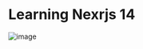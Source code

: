 # Learning Nexrjs 14 


![image](https://github.com/Nishitbaria/stack_overflow_nextjs14/assets/85815172/8fe47c70-8a5d-4c45-bb6c-f6be7095868e)
